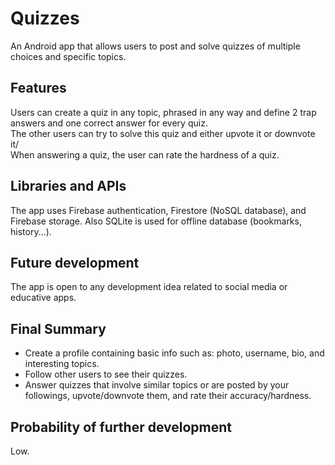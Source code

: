 # Quizzes
An Android app that allows users to post and solve quizzes of multiple choices and specific topics.

## Features
Users can create a quiz in any topic, phrased in any way and define 2 trap answers and one correct answer for every quiz.<br/>
The other users can try to solve this quiz and either upvote it or downvote it/<br/>
When answering a quiz, the user can rate the hardness of a quiz.

## Libraries and APIs
The app uses Firebase authentication, Firestore (NoSQL database), and Firebase storage. Also SQLite is used for offline database (bookmarks, history...).<br/>

## Future development
The app is open to any development idea related to social media or educative apps.

## Final Summary
- Create a profile containing basic info such as: photo, username, bio, and interesting topics.<br/>
- Follow other users to see their quizzes.<br/>
- Answer quizzes that involve similar topics or are posted by your followings, upvote/downvote them, and rate their accuracy/hardness.<br/>

## Probability of further development
Low.

